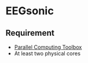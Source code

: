 <h1>EEGsonic</h1>

<h2> Requirement </h2>
<ul>
  <li><a href="https://www.mathworks.com/products/parallel-computing.html">Parallel Computing Toolbox</a></li>
  <li> At least two physical cores</li>
</ul>
